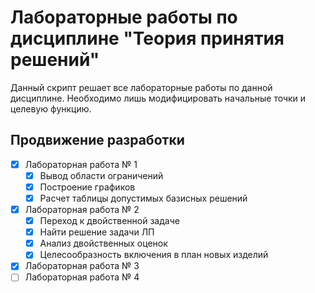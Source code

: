 # Лабораторные работы по дисциплине "Теория принятия решений"

Данный скрипт решает все лабораторные работы по данной дисциплине. Необходимо лишь модифицировать начальные точки и целевую функцию.

## Продвижение разработки

- [x] Лабораторная работа № 1
	- [x] Вывод области ограничений
	- [x] Построение графиков
	- [x] Расчет таблицы допустимых базисных решений

- [x] Лабораторная работа № 2
	- [x] Переход к двойственной задаче
	- [x] Найти решение задачи ЛП
	- [x] Анализ двойственных оценок
	- [x] Целесообразность включения в план новых изделий
- [x] Лабораторная работа № 3
- [ ] Лабораторная работа № 4

